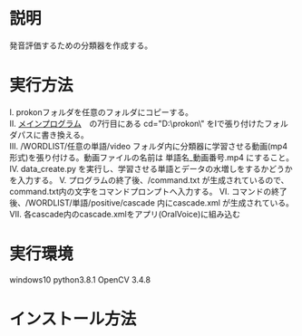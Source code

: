 # 説明
発音評価するための分類器を作成する。<br>

# 実行方法
Ⅰ. prokonフォルダを任意のフォルダにコピーする。<br>
Ⅱ. [メインプログラム](/data_create.py)　の7行目にある cd="D:\\prokon\\" をⅠで張り付けたフォルダパスに書き換える。<br>
Ⅲ. /WORDLIST/任意の単語/video フォルダ内に分類器に学習させる動画(mp4形式)を張り付ける。動画ファイルの名前は 単語名_動画番号.mp4 にすること。
Ⅳ. data_create.py を実行し、学習させる単語とデータの水増しをするかどうかを入力する。
Ⅴ. プログラムの終了後、/command.txt が生成されているので、command.txt内の文字をコマンドプロンプトへ入力する。
Ⅵ. コマンドの終了後、/WORDLIST/単語/positive/cascade 内にcascade.xml が生成されている。
Ⅶ. 各cascade内のcascade.xmlをアプリ(OralVoice)に組み込む

# 実行環境
windows10
python3.8.1
OpenCV 3.4.8

# インストール方法
